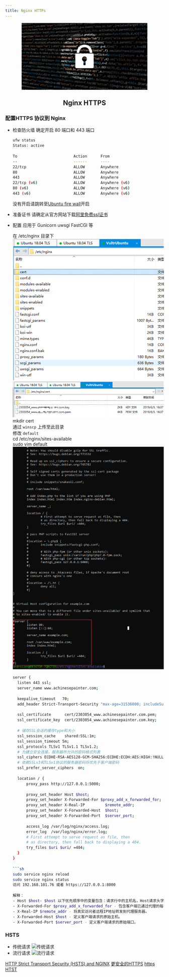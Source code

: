 ```yaml
---
title: Nginx HTTPs
---
```

<p align="center">
<img width="400" align="center" src="Assets\20190529160130.jpg"/>
<h2 align="center">Nginx HTTPS</h2>
</p>

### 配置HTTPS 协议到 Nginx

- 检查防火墙
  确定开启 80 端口和 443 端口

  ``` bash
  ufw status
  Status: active

  To                         Action      From
  --                         ------      ----
  22/tcp                     ALLOW       Anywhere
  80                         ALLOW       Anywhere
  443                        ALLOW       Anywhere
  22/tcp (v6)                ALLOW       Anywhere (v6)
  80 (v6)                    ALLOW       Anywhere (v6)
  443 (v6)                   ALLOW       Anywhere (v6)
  ```

  没有开启请跳转至[Ubuntu fire wall](04.Ufw_Cert.md)开启

- 准备证书
  请确定从官方网站下载[阿里免费ssl证书](04.Ufw_Cert.md)

- 配置 应用于 Gunicorn uwsgi  FastCGI 等
  
  在 /etc/nginx 目录下
  ![nginx](Assets/20190603181952.png)
  ![cert](Assets/20190603182017.png)
  mkdir cert  
  通过 `winscp` 上传至此目录  
  修改 `default`  
  cd /etc/nginx/sites-available  
  sudo vim default  
  ![vim](Assets/20190530162108.png)

  ``` bash
  server {
    listen 443 ssl;
    server_name www.achinesepainter.com;

    keepalive_timeout   70;
    add_header Strict-Transport-Security "max-age=31536000; includeSubDomains; preload" always;

    ssl_certificate      cert/2303054_www.achinesepainter.com.pem;
    ssl_certificate_key  cert/2303054_www.achinesepainter.com.key;

    # 储存SSL会话的缓存type和大小
    ssl_session_cache    shared:SSL:1m;
    ssl_session_timeout 5m;
    ssl_protocols TLSv1 TLSv1.1 TLSv1.2;
    # 为建立安全连接，服务器所允许的密码格式列表
    ssl_ciphers ECDHE-RSA-AES128-GCM-SHA256:ECDHE:ECDH:AES:HIGH:!NULL:!aNULL:!MD5:!ADH:!RC4;
    # 依赖SSLv3和TLSv1协议的服务器密码将优先于客户端密码
    ssl_prefer_server_ciphers  on;

    location / {
        proxy_pass http://127.0.0.1:5000;

        proxy_set_header Host $host;
        proxy_set_header X-Forwarded-For $proxy_add_x_forwarded_for;
        proxy_set_header X-Real-IP         $remote_addr;
        proxy_set_header X-Forwarded-Host  $host;
        proxy_set_header X-Forwarded-Port  $server_port;

        access_log /var/log/nginx/access.log;
        error_log  /var/log/nginx/error.log;
        # First attempt to serve request as file, then
        # as directory, then fall back to displaying a 404.
        try_files $uri $uri/ =404;
    }
  }

  ```sh
  sudo service nginx reload
  sudo service nginx status
  访问 192.168.101.76 或者 https://127.0.0.1:8000

  解释：
  - Host $host- $host 以下优先顺序中的变量包含：请求行中的主机名，Host请求头字段中的主机名，或与请求匹配的服务器名称。
  - X-Forwarded-For $proxy_add_x_forwarded_for - 包含客户端已通过代理的每个服务器的IP地址的列表。
  - X-Real-IP $remote_addr - 将真实访问者远程IP地址转发到代理服务器。
  - X-Forwarded-Host $host - 定义客户端请求的原始主机。
  - X-Forwarded-Port $server_port - 定义客户端请求的原始端口。

### HSTS

- 传统请求
  ![传统请求](Assets/20190604165155.png)
- 流行请求
  ![流行请求](Assets/20190604150358.png)

[HTTP Strict Transport Security (HSTS) and NGINX](https://www.nginx.com/blog/http-strict-transport-security-hsts-and-nginx/)
[更安全的HTTPS](https://linuxize.com/post/secure-nginx-with-let-s-encrypt-on-ubuntu-18-04/)
[https](https://blog.liubaicai.net/2019/04/15/ce-shi-huan-jing-pei-zhi-Nginx-zhi-chi-Https/)
[HTST](https://www.cnblogs.com/tugenhua0707/p/10945934.html)
